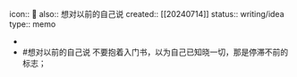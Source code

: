 icon:: 📝
also:: 想对以前的自己说
created:: [[20240714]]
status:: writing/idea
type:: memo

-
- #想对以前的自己说
  不要抱着入门书，以为自己已知晓一切，那是停滞不前的标志；